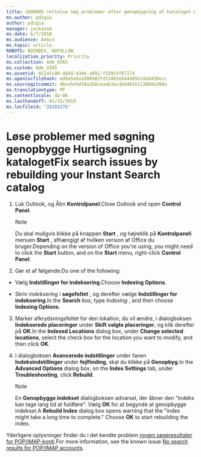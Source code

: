 ```yaml
---
title: 1800005 rettelse Søg problemer efter genopbygning af kataloget Hurtigsøgning
ms.author: pdigia
author: pdigia
manager: jackiesm
ms.date: 6/7/2018
ms.audience: Admin
ms.topic: article
ROBOTS: NOINDEX, NOFOLLOW
localization_priority: Priority
ms.collection: Adm_O365
ms.custom: Adm_O365
ms.assetid: 812a5c80-db64-43de-a892-f539c5f87174
ms.openlocfilehash: ed9a5e6a1d86902fd13d63ebd4d05b1dab430ecc
ms.sourcegitcommit: d6ea5e9458a2b8ceaab3ac4bd483e1130b9a398a
ms.translationtype: MT
ms.contentlocale: da-DK
ms.lasthandoff: 01/15/2019
ms.locfileid: "28283276"
---
```

# <a name="fix-search-issues-by-rebuilding-your-instant-search-catalog"></a><span data-ttu-id="5536c-102">Løse problemer med søgning genopbygge Hurtigsøgning kataloget</span><span class="sxs-lookup"><span data-stu-id="5536c-102">Fix search issues by rebuilding your Instant Search catalog</span></span>

1. <span data-ttu-id="5536c-103">Luk Outlook, og Åbn **Kontrolpanel**.</span><span class="sxs-lookup"><span data-stu-id="5536c-103">Close Outlook and open **Control Panel**.</span></span>
    
    > [!NOTE]
    > <span data-ttu-id="5536c-104">Du skal muligvis klikke på knappen **Start** , og højreklik på **Kontrolpanel**i menuen **Start** , afhængigt af hvilken version af Office du bruger.</span><span class="sxs-lookup"><span data-stu-id="5536c-104">Depending on the version of Office you're using, you might need to click the **Start** button, and on the **Start** menu, right-click **Control Panel**.</span></span> 
  
2. <span data-ttu-id="5536c-105">Gør et af følgende:</span><span class="sxs-lookup"><span data-stu-id="5536c-105">Do one of the following:</span></span>
    
  - <span data-ttu-id="5536c-106">Vælg **Indstillinger for indeksering**.</span><span class="sxs-lookup"><span data-stu-id="5536c-106">Choose **Indexing Options**.</span></span>
    
  - <span data-ttu-id="5536c-107">Skriv *indeksering* i **søgefeltet** , og derefter vælge **Indstillinger for indeksering**.</span><span class="sxs-lookup"><span data-stu-id="5536c-107">In the **Search** box, type  *Indexing*  , and then choose **Indexing Options**.</span></span>
    
3. <span data-ttu-id="5536c-108">Marker afkrydsningsfeltet for den lokation, du vil ændre, i dialogboksen **Indekserede placeringer** under **Skift valgte placeringer**, og klik derefter på **OK**.</span><span class="sxs-lookup"><span data-stu-id="5536c-108">In the **Indexed Locations** dialog box, under **Change selected locations**, select the check box for the location you want to modify, and then click **OK**.</span></span>
    
4. <span data-ttu-id="5536c-109">I dialogboksen **Avancerede indstillinger** under fanen **Indeksindstillinger** under **fejlfinding**, skal du klikke på **Genopbyg**.</span><span class="sxs-lookup"><span data-stu-id="5536c-109">In the **Advanced Options** dialog box, on the **Index Settings** tab, under **Troubleshooting**, click **Rebuild**.</span></span>
    
    > [!NOTE]
    > <span data-ttu-id="5536c-p101">En **Genopbygge indekset** dialogboksen advarsel, der åbner den "indeks kan tage lang tid at fuldføre". Vælg **OK** for at begynde at genopbygge indekset.</span><span class="sxs-lookup"><span data-stu-id="5536c-p101">A **Rebuild Index** dialog box opens warning that the "index might take a long time to complete." Choose **OK** to start rebuilding the index.</span></span> 
  
<span data-ttu-id="5536c-112">Yderligere oplysninger finder du i det kendte problem [nogen søgeresultater for POP/IMAP-konti](https://support.office.com/article/51c9d2c7-a3db-4358-afdf-50d3a9e57039.aspx).</span><span class="sxs-lookup"><span data-stu-id="5536c-112">For more information, see the known issue [No search results for POP/IMAP accounts](https://support.office.com/article/51c9d2c7-a3db-4358-afdf-50d3a9e57039.aspx).</span></span>
  

